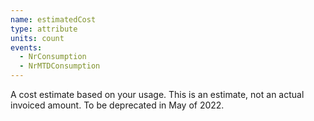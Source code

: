 ```yaml
---
name: estimatedCost
type: attribute
units: count
events:
  - NrConsumption
  - NrMTDConsumption
---
```


A cost estimate based on your usage. This is an estimate, not an actual invoiced amount. To be deprecated in May of 2022. 